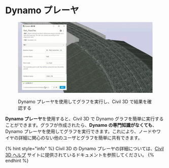 # Dynamo プレーヤ

<figure><img src="../.gitbook/assets/Rail_PlaceTies_Player (1).gif" alt=""><figcaption><p>Dynamo プレーヤを使用してグラフを実行し、Civil 3D で結果を確認する</p></figcaption></figure>

**Dynamo プレーヤ**を使用すると、Civil 3D で Dynamo グラフを簡単に実行することができます。グラフが作成されたら、**Dynamo の専門知識がなくても**、Dynamo プレーヤを使用してグラフを実行できます。これにより、ノードやワイヤの詳細に関心のない他のユーザとグラフを簡単に共有できます。

{% hint style="info" %}
Civil 3D の Dynamo プレーヤの詳細については、[Civil 3D ヘルプ](https://help.autodesk.com/view/CIV3D/2024/JPN/?guid=Civil3D_Dynamo_Dynamo_Player_html) サイトに提供されているドキュメントを参照してください。 
{% endhint %}
